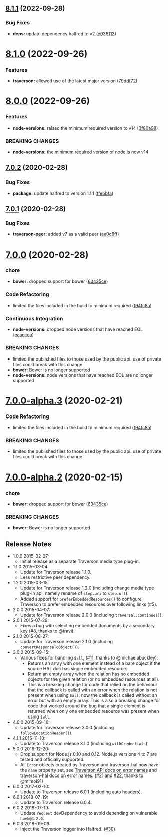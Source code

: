 ## [8.1.1](https://github.com/traverson/traverson-hal/compare/v8.1.0...v8.1.1) (2022-09-28)


### Bug Fixes

* **deps:** update dependency halfred to v2 ([e036113](https://github.com/traverson/traverson-hal/commit/e03611364d7181eff990e0cf8c73bbf60df87b85))

# [8.1.0](https://github.com/traverson/traverson-hal/compare/v8.0.0...v8.1.0) (2022-09-26)


### Features

* **traverson:** allowed use of the latest major version ([79ddf72](https://github.com/traverson/traverson-hal/commit/79ddf72748153704777809caf34818dceeb18207))

# [8.0.0](https://github.com/traverson/traverson-hal/compare/v7.0.2...v8.0.0) (2022-09-26)


### Features

* **node-versions:** raised the minimum required version to v14 ([3f80a98](https://github.com/traverson/traverson-hal/commit/3f80a984fbfacf7ceef31353092df10a58b0904e))


### BREAKING CHANGES

* **node-versions:** the minimum required version of node is now v14

## [7.0.2](https://github.com/traverson/traverson-hal/compare/v7.0.1...v7.0.2) (2020-02-28)


### Bug Fixes

* **package:** update halfred to version 1.1.1 ([ffebbfa](https://github.com/traverson/traverson-hal/commit/ffebbfa13fc62ce356d1bebccd61fce346be5988))

## [7.0.1](https://github.com/traverson/traverson-hal/compare/v7.0.0...v7.0.1) (2020-02-28)


### Bug Fixes

* **traverson-peer:** added v7 as a valid peer ([ae0c6ff](https://github.com/traverson/traverson-hal/commit/ae0c6ffc26085b5e6f0b8f9d2af497eec6f630e8))

# [7.0.0](https://github.com/traverson/traverson-hal/compare/v6.1.0...v7.0.0) (2020-02-28)


### chore

* **bower:** dropped support for bower ([63435ce](https://github.com/traverson/traverson-hal/commit/63435ce1e6c73e9f75d09a3d72a10bc056c9492e))


### Code Refactoring

* limited the files included in the build to minimum required ([f94fc8a](https://github.com/traverson/traverson-hal/commit/f94fc8a99c269c5fdf2dea43483318aadb283a40))


### Continuous Integration

* **node-versions:** dropped node versions that have reached EOL ([eaaccea](https://github.com/traverson/traverson-hal/commit/eaaccea31af2a9431b96f42ffc1c3de8d56b0066))


### BREAKING CHANGES

* limited the published files to those used by the public api. use of private files
could break with this change
* **bower:** Bower is no longer supported
* **node-versions:** node versions that have reached EOL are no longer supported

# [7.0.0-alpha.3](https://github.com/traverson/traverson-hal/compare/v7.0.0-alpha.2...v7.0.0-alpha.3) (2020-02-21)


### Code Refactoring

* limited the files included in the build to minimum required ([f94fc8a](https://github.com/traverson/traverson-hal/commit/f94fc8a99c269c5fdf2dea43483318aadb283a40))


### BREAKING CHANGES

* limited the published files to those used by the public api. use of private files
could break with this change

# [7.0.0-alpha.2](https://github.com/traverson/traverson-hal/compare/v7.0.0-alpha.1...v7.0.0-alpha.2) (2020-02-15)


### chore

* **bower:** dropped support for bower ([63435ce](https://github.com/traverson/traverson-hal/commit/63435ce1e6c73e9f75d09a3d72a10bc056c9492e))


### BREAKING CHANGES

* **bower:** Bower is no longer supported

Release Notes
-------------

* 1.0.0 2015-02-27:
    * Initial release as a separate Traverson media type plug-in.
* 1.1.0 2015-03-04:
    * Update for Traverson release 1.1.0.
    * Less restrictive peer dependency.
* 1.2.0 2015-03-15:
    * Update for Traverson release 1.2.0 (including change media type plug-in api, namely rename of `step.uri` to `step.url`).
    * Added support for `preferEmbeddedResources()` to configure Traverson to prefer embedded resources over following links (#5).
* 2.0.0 2015-04-07:
    * Update for Traverson release 2.0.0 (including `traversal.continue()`).
* 2.0.1 2015-07-29:
    * Fixes a bug with selecting embedded documents by a secondary key ([#8](https://github.com/traverson/traverson-hal/issues/8), thanks to @travi).
* 2.1.0 2015-08-27:
    * Update for Traverson release 2.1.0 (including `convertResponseToObject()`).
* 3.0.0 2015-09-15:
    * Various fixes for handling `$all`, ([#11](https://github.com/traverson/traverson-hal/pull/11), thanks to @michaelabuckley):
        * Returns an array with one element instead of a bare object if the source HAL doc has single embedded resource.
        * Return an empty array when the relation has no embedded objects for the given relation (or no embedded resources at all).
        * This is a breaking change for code that relied on the behaviour that the callback is called with an error when the relation is not present when using `$all`, now the callback is called without an error but with an empty array. This is also a breaking change for code that worked around the bug that a single element is returned when only one embedded resource was present when using `$all`.
* 4.0.0 2015-09-16:
    * Update for Traverson release 3.0.0 (including `followLocationHeader()`).
* 4.1.1 2015-11-10:
    * Update to Traverson release 3.1.0 (including `withCredentials`).
* 5.0.0 2016-12-20:
    * Drop support for Node.js 0.10 and 0.12. Node.js versions 4 to 7 are tested and officially supported.
    * All `Error` objects created by Traverson and traverson-hal now have the `name` property set, see [Traverson API docs on error names](https://github.com/traverson/traverson/blob/master/api.markdown#traverson-errors) and [traverson-hal docs on error names](#errors). ([#21](https://github.com/traverson/traverson-hal/issues/21) and [#22](https://github.com/traverson/traverson-hal/issues/22), thanks to @mimol91)
* 6.0.0 2017-02-10:
    * Update to Traverson release 6.0.1 (including auto headers).
* 6.0.1 2018-07-19:
    * Update to Traverson release 6.0.4.
* 6.0.2 2018-07-19:
    * Update `request` devDependency to avoid depending on vulnerable `hoek@4.2.0`.
* 6.0.3 2018-09-09:
    * Inject the Traverson logger into Halfred. ([#30](https://github.com/traverson/traverson-hal/issues/30))
